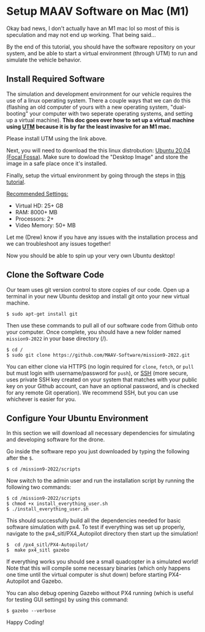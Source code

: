 # Setup MAAV Software on Mac (M1)

Okay bad news, I don't actually have an M1 mac lol so most of this is speculation and may not end up working. That being said...

By the end of this tutorial, you should have the software repository on your system, and be able to start a virtual environment (through UTM) to run and simulate the vehicle behavior.

## Install Required Software

The simulation and development environment for our vehicle requires the use of a linux operating system. There a couple ways that we can do this (flashing an old computer of yours with a new operating system, "dual-booting" your computer with two seperate operating systems, and setting up a virtual machine). **This doc goes over how to set up a virtual machine using [UTM](https://mac.getutm.app/) because it is by far the least invasive for an M1 mac.**

Please install UTM using the link above.

Next, you will need to download the this linux distrobution: [Ubuntu 20.04 (Focal Fossa)](https://cdimage.ubuntu.com/releases/20.04/release/). Make sure to dowload the "Desktop Image" and store the image in a safe place once it's installed. 

Finally, setup the virtual environment by going through the steps in [this tutorial](https://www.youtube.com/watch?v=MVLbb1aMk24&ab_channel=MoodyCodes).

<ins>Recommended Settings:</ins>
- Virtual HD: 25+ GB 
- RAM: 8000+ MB
- Processors: 2+
- Video Memory: 50+ MB

Let me (Drew) know if you have any issues with the installation process and we can troubleshoot any issues together!

Now you should be able to spin up your very own Ubuntu desktop!

## Clone the Software Code
Our team uses git version control to store copies of our code. Open up a terminal in your new Ubuntu desktop and install git onto your new virtual machine.
```
$ sudo apt-get install git
```
Then use these commands to pull all of our software code from Github onto your computer. Once complete, you should have a new folder named `mission9-2022` in your base directory (/).

```
$ cd /
$ sudo git clone https://github.com/MAAV-Software/mission9-2022.git
```
You can either clone via HTTPS (no login required for `clone`, `fetch`, or `pull` but must login with username/password for `push`), or [SSH](https://docs.github.com/en/github/authenticating-to-github/connecting-to-github-with-ssh/generating-a-new-ssh-key-and-adding-it-to-the-ssh-agent) (more secure, uses private SSH key created on your system that matches with your public key on your Github account, can have an optional password, and is checked for any remote Git operation). We recommend SSH, but you can use whichever is easier for you.

## Configure Your Ubuntu Environment
In this section we will download all necessary dependencies for simulating and developing software for the drone.

Go inside the software repo you just downloaded by typing the following after the `$`.
```
$ cd /mission9-2022/scripts
```

Now switch to the admin user and run the installation script by running the following two commands:
```
$ cd /mission9-2022/scripts
$ chmod +x install_everything_user.sh
$ ./install_everything_user.sh
```

This should successfully build all the dependencies needed for basic software simulation with px4. To test if everything was set up properly, navigate to the px4_sitl/PX4_Autopilot directory then start up the simulation!
```
$  cd /px4_sitl/PX4-Autopilot/
$  make px4_sitl gazebo
```
If everything works you should see a small quadcopter in a simulated world! Note that this will compile some necessary binaries (which only happens one time until the virtual computer is shut down) before starting PX4-Autopilot and Gazebo.

You can also debug opening Gazebo without PX4 running (which is useful for testing GUI settings) by using this command:
```
$ gazebo --verbose
```

Happy Coding!

